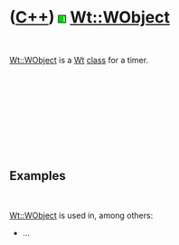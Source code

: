 



 

 

 

 

 

([C++](Cpp.htm)) ![Wt](PicWt.png) [Wt::WObject](CppWObject.htm)
===============================================================

 

[Wt::WObject](CppWObject.htm) is a [Wt](CppWt.htm) [class](CppClass.htm)
for a timer.

 

 

 

 

 

Examples
--------

 

[Wt::WObject](CppWObject.htm) is used in, among others:

-   ...

 

 

 

 

 





 



